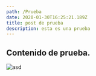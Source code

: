 ```yaml
---
path: /Prueba
date: 2020-01-30T16:25:21.189Z
title: post de prueba
description: esta es una prueba
---
```

## Contenido de prueba.



![asd](assets/watches-6.jpg "123")
